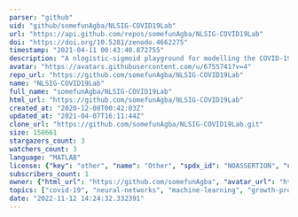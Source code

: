 ```yaml
---
parser: "github"
uid: "github/somefunAgba/NLSIG-COVID19Lab"
url: "https://api.github.com/repos/somefunAgba/NLSIG-COVID19Lab"
doi: "https://doi.org/10.5281/zenodo.4662275"
timestamp: "2021-04-11 00:43:40.872755"
description: "A nlogistic-sigmoid playground for modelling the COVID-19 pandemic growth"
avatar: "https://avatars.githubusercontent.com/u/6755741?v=4"
repo_url: "https://github.com/somefunAgba/NLSIG-COVID19Lab"
name: "NLSIG-COVID19Lab"
full_name: "somefunAgba/NLSIG-COVID19Lab"
html_url: "https://github.com/somefunAgba/NLSIG-COVID19Lab"
created_at: "2020-12-08T00:42:03Z"
updated_at: "2021-04-07T16:11:44Z"
clone_url: "https://github.com/somefunAgba/NLSIG-COVID19Lab.git"
size: 158661
stargazers_count: 3
watchers_count: 3
language: "MATLAB"
license: {"key": "other", "name": "Other", "spdx_id": "NOASSERTION", "url": null, "node_id": "MDc6TGljZW5zZTA="}
subscribers_count: 1
owner: {"html_url": "https://github.com/somefunAgba", "avatar_url": "https://avatars.githubusercontent.com/u/6755741?v=4", "login": "somefunAgba", "type": "User"}
topics: ["covid-19", "neural-networks", "machine-learning", "growth-process", "epidemiology", "logistic-regression", "optimization", "matlab", "yir", "deaths", "infections", "logistic-metrics", "peak"]
date: "2022-11-12 14:24:32.332391"
---
```

